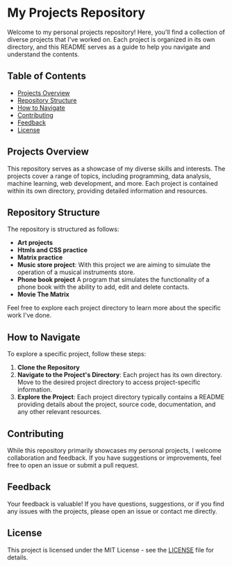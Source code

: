# My Projects Repository

Welcome to my personal projects repository! Here, you'll find a collection of diverse projects that I've worked on. Each
project is organized in its own directory, and this README serves as a guide to help you navigate and understand the
contents.

## Table of Contents

- [Projects Overview](#projects-overview)
- [Repository Structure](#repository-structure)
- [How to Navigate](#how-to-navigate)
- [Contributing](#contributing)
- [Feedback](#feedback)
- [License](#license)

## Projects Overview

This repository serves as a showcase of my diverse skills and interests. The projects cover a range of topics, including
programming, data analysis, machine learning, web development, and more. Each project is contained within its own
directory, providing detailed information and resources.

## Repository Structure

The repository is structured as follows:

- **Art projects**
- **Htmls and CSS practice**
- **Matrix practice**
- **Music store project**: With this project we are aiming to simulate the operation of a musical instruments store.
- **Phone book project** A program that simulates the functionality of a phone book with the ability to add, edit and delete contacts.
- **Movie The Matrix**

Feel free to explore each project directory to learn more about the specific work I've done.

## How to Navigate

To explore a specific project, follow these steps:

1. **Clone the Repository**
2. **Navigate to the Project's Directory**: Each project has its own directory. Move to the desired project directory to
   access project-specific information.
3. **Explore the Project**: Each project directory typically contains a README providing details about the project,
   source code, documentation, and any other relevant resources.

## Contributing

While this repository primarily showcases my personal projects, I welcome collaboration and feedback. If you have
suggestions or improvements, feel free to open an issue or submit a pull request.

## Feedback

Your feedback is valuable! If you have questions, suggestions, or if you find any issues with the projects, please open
an issue or contact me directly.

## License

This project is licensed under the MIT License - see the [LICENSE](LICENSE) file for details.

